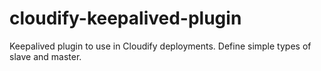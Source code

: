 # cloudify-keepalived-plugin
Keepalived plugin to use in Cloudify deployments. Define simple types of slave and master.
